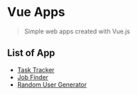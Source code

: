 # Vue Apps
> Simple web apps created with Vue.js

## List of App
- [Task Tracker](https://github.com/dionisiusdh/learn-vue/tree/main/vue-task-tracker)
- [Job Finder](https://github.com/dionisiusdh/learn-vue/tree/main/vue-job-finder)
- [Random User Generator](https://github.com/dionisiusdh/learn-vue/tree/main/vue-random-user-gen)
